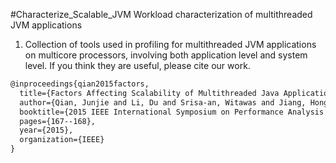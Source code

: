 #Characterize_Scalable_JVM
Workload characterization of multithreaded JVM applications

1. Collection of tools used in profiling for multithreaded JVM applications on multicore processors, involving both application level and system level. If you think they are useful, please cite our work.

```latex
@inproceedings{qian2015factors,
  title={Factors Affecting Scalability of Multithreaded Java Applications on Manycore System},
  author={Qian, Junjie and Li, Du and Srisa-an, Witawas and Jiang, Hong and Seth, Sharad},
  booktitle={2015 IEEE International Symposium on Performance Analysis of Systems and Software (ISPASS)},
  pages={167--168},
  year={2015},
  organization={IEEE}
}
```

